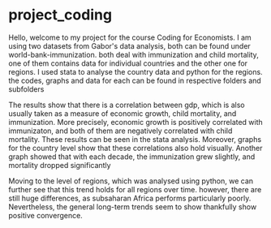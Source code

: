 # project_coding
Hello,
welcome to my project for the course Coding for Economists. I am using two datasets
from Gabor's data analysis, both can be found under world-bank-immunization. both 
deal with immunization and child mortality, one of them contains data for individual
countries and the other one for regions. I used stata to analyse the country data 
and python for the regions. the codes, graphs and data for each can be found in
respective folders and subfolders

The results show that there is a correlation between gdp, which is also usually
taken as a measure of economic growth, child mortality, and immunization.
More precisely, economic growth is positively correlated with immunizaton,
and both of them are negatively correlated with child mortality. These results
can be seen in the stata analysis. Moreover, graphs for the country level
show that these correlations also hold visually. Another graph showed that 
with each decade, the immunization grew slightly, and mortality dropped significantly

Moving to the level of regions, which was analysed using python, we can further see
that this trend holds for all regions over time. however, there are still huge differences, as subsaharan Africa
performs particularly poorly. Nevertheless, the general long-term trends seem to show
thankfully show positive convergence. 
